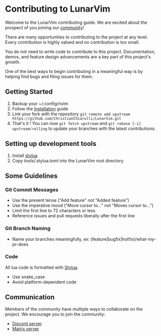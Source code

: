 # Contributing to LunarVim

Welcome to the LunarVim contributing guide. We are excited about the prospect of you joining our [community](https://github.com/ChristianChiarulli/LunarVim/graphs/contributors)!

There are many opportunities to contributing to the project at any level. Every contribution is highly valued and no contribution is too small.

You do not need to write code to contribute to this project. Documentation, demos, and feature design advancements are a key part of this project's growth.

One of the best ways to begin contributing in a meaningful way is by helping find bugs and filing issues for them.

## Getting Started

1. Backup your ~/.config/nvim
2. Follow the [Installation](https://github.com/ChristianChiarulli/LunarVim/wiki/Installation) guide
3. Link your fork with the repository `git remote add upstream https://github.com/ChristianChiarulli/LunarVim.git`
4. That's it ! You can now `git fetch upstream` and `git rebase [-i] upstream/rolling` to update your branches with the latest contributions.

## Setting up development tools

1. Install [stylua](https://github.com/johnnymorganz/stylua#installation)
2. Copy tools/.stylua.toml into the LunarVim root directory

## Some Guidelines

### Git Commit Messages

* Use the present tense ("Add feature" not "Added feature")
* Use the imperative mood ("Move cursor to..." not "Moves cursor to...")
* Limit the first line to 72 characters or less
* Reference issues and pull requests liberally after the first line

### Git Branch Naming

* Name your branches meaningfully,
ex: (feature|bugfix|hotfix)/what-my-pr-does

### Code 

All lua code is formatted with [Stylua](https://github.com/JohnnyMorganz/StyLua).
* Use snake_case
* Avoid platform-dependent code

## Communication

Members of the community have multiple ways to collaborate on the project.
We encourage you to join the community:
- [Discord server](https://discord.gg/Xb9B4Ny)
- [Matrix server](https://matrix.to/#/+atmachine:matrix)
